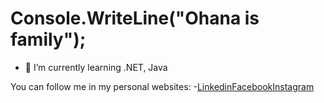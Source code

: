 # Console.WriteLine("Ohana is family");

- 🌱 I’m currently learning .NET, Java

You can follow me in my personal websites:
-[Linkedin](https://www.linkedin.com/in/jeschadee/)[Facebook](https://www.facebook.com/Jacc14/)[Instagram](https://www.instagram.com/jeschadee/)
